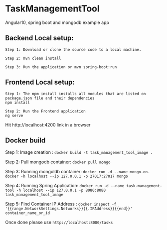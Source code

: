 # TaskManagementTool
Angular10, spring boot and mongodb example app


<h2>Backend Local setup:</h2>

```
Step 1: Download or clone the source code to a local machine.

Step 2: mvn clean install

Step 3: Run the application or mvn spring-boot:run
```


<h2>Frontend Local setup:</h2>

```
Step 1: The npm install installs all modules that are listed on package.json file and their dependencies
npm install

Step 2: Run the Frontend application 
ng serve
```

Hit http://localhost:4200 link in a browser

<h2>Docker build</h2>

Step 1: Image creation : `docker build -t task_management_tool_image .`

Step 2: Pull mongodb container: `docker pull mongo`

Step 3: Running mongoldb container: `docker run -d --name mongo-on-docker -h localhost --ip 127.0.0.1 -p 27017:27017 mongo`

Step 4: Running Spring Application: `docker run -d --name task-management-tool -h localhost --ip 127.0.0.1 -p 8080:8080 task_management_tool_image`

Step 5: Find Container IP Address : `docker inspect -f '{{range.NetworkSettings.Networks}}{{.IPAddress}}{{end}}' container_name_or_id`

Once done please use `http://localhost:8080/tasks`
